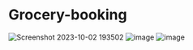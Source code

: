 # Grocery-booking
![Screenshot 2023-10-02 193502](https://github.com/Gurunathan2412/Grocery-booking/assets/106681387/d035c1ff-a86a-448b-9881-ebb66b7a899f)
![image](https://github.com/Gurunathan2412/Grocery-booking/assets/106681387/d09e14b0-a533-4389-86bb-80212c706e14)
![image](https://github.com/Gurunathan2412/Grocery-booking/assets/106681387/2c413eb4-9ab8-4822-bf97-6efcc7c7c5d4)
